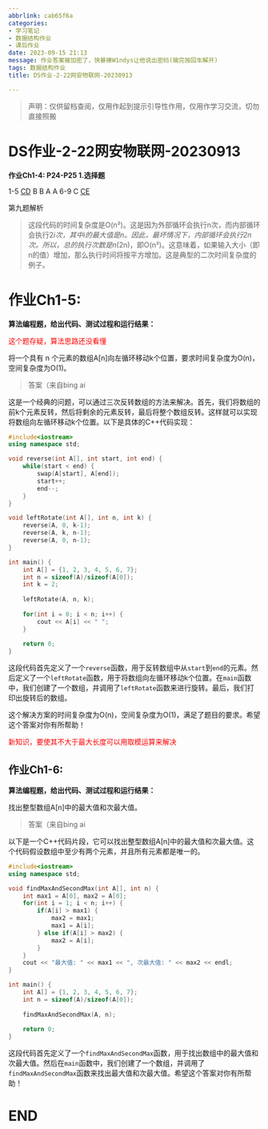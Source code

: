 ```yaml
---
abbrlink: cab65f6a
categories:
- 学习笔记
- 数据结构作业
- 课后作业
date: 2023-09-15 21:13
message: 作业答案被加密了，快暴揍W1ndys让他说出密码(输完按回车解开)
tags: 数据结构作业
title: DS作业-2-22网安物联网-20230913

---
```


> 声明：仅供留档查阅，仅用作起到提示引导性作用，仅用作学习交流，切勿直接照搬

# **DS作业-2-22网安物联网-20230913**

**作业Ch1-4:  P24-P25 1.选择题**

1-5  <u>CD</u>    B  B A A   6-9  C  <u>CE</u>  

第九题解析

> 这段代码的时间复杂度是O(n²)。这是因为外部循环会执行n次，而内部循环会执行2*i次，其中i的最大值是n。因此，最坏情况下，内部循环会执行2n次。所以，总的执行次数是n*(2n)，即O(n²)。这意味着，如果输入大小（即n的值）增加，那么执行时间将按平方增加。这是典型的二次时间复杂度的例子。

# **作业Ch1-5:**  

**算法编程题，给出代码、测试过程和运行结果：**

<font color='red'>这个题存疑，算法思路还没看懂</font>

将一个具有 n 个元素的数组A[n]向左循环移动k个位置，要求时间复杂度为O(n)，空间复杂度为O(1)。

> 答案（来自bing ai

这是一个经典的问题，可以通过三次反转数组的方法来解决。首先，我们将数组的前k个元素反转，然后将剩余的元素反转，最后将整个数组反转。这样就可以实现将数组向左循环移动k个位置。以下是具体的C++代码实现：

```c++
#include<iostream>
using namespace std;

void reverse(int A[], int start, int end) {
    while(start < end) {
        swap(A[start], A[end]);
        start++;
        end--;
    }
}

void leftRotate(int A[], int n, int k) {
    reverse(A, 0, k-1);
    reverse(A, k, n-1);
    reverse(A, 0, n-1);
}

int main() {
    int A[] = {1, 2, 3, 4, 5, 6, 7};
    int n = sizeof(A)/sizeof(A[0]);
    int k = 2;
    
    leftRotate(A, n, k);
    
    for(int i = 0; i < n; i++) {
        cout << A[i] << " ";
    }
    
    return 0;
}
```

这段代码首先定义了一个`reverse`函数，用于反转数组中从`start`到`end`的元素。然后定义了一个`leftRotate`函数，用于将数组向左循环移动k个位置。在`main`函数中，我们创建了一个数组，并调用了`leftRotate`函数来进行旋转。最后，我们打印出旋转后的数组。

这个解决方案的时间复杂度为O(n)，空间复杂度为O(1)，满足了题目的要求。希望这个答案对你有所帮助！

<font color='red'>新知识，要使其不大于最大长度可以用取模运算来解决</font>

## **作业Ch1-6:**  

**算法编程题，给出代码、测试过程和运行结果：**

找出整型数组A[n]中的最大值和次最大值。

> 答案（来自bing ai

以下是一个C++代码片段，它可以找出整型数组A[n]中的最大值和次最大值。这个代码假设数组中至少有两个元素，并且所有元素都是唯一的。

```c++
#include<iostream>
using namespace std;

void findMaxAndSecondMax(int A[], int n) {
    int max1 = A[0], max2 = A[0];
    for(int i = 1; i < n; i++) {
        if(A[i] > max1) {
            max2 = max1;
            max1 = A[i];
        } else if(A[i] > max2) {
            max2 = A[i];
        }
    }
    cout << "最大值: " << max1 << ", 次最大值: " << max2 << endl;
}

int main() {
    int A[] = {1, 2, 3, 4, 5, 6, 7};
    int n = sizeof(A)/sizeof(A[0]);
    
    findMaxAndSecondMax(A, n);
    
    return 0;
}
```

这段代码首先定义了一个`findMaxAndSecondMax`函数，用于找出数组中的最大值和次最大值。然后在`main`函数中，我们创建了一个数组，并调用了`findMaxAndSecondMax`函数来找出最大值和次最大值。希望这个答案对你有所帮助！

# END